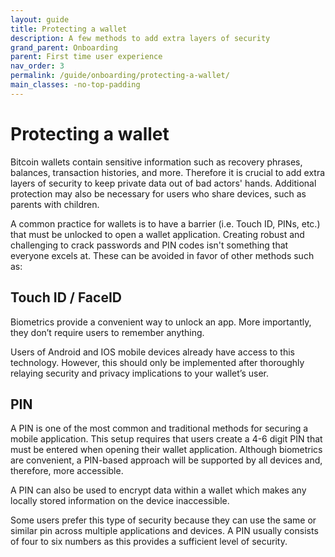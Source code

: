 ```yaml
---
layout: guide
title: Protecting a wallet
description: A few methods to add extra layers of security
grand_parent: Onboarding
parent: First time user experience
nav_order: 3
permalink: /guide/onboarding/protecting-a-wallet/
main_classes: -no-top-padding
---
```


# Protecting a wallet

Bitcoin wallets contain sensitive information such as recovery phrases, balances, transaction histories, and more. Therefore it is crucial to add extra layers of security to keep private data out of bad actors' hands. Additional protection may also be necessary for users who share devices, such as parents with children.

A common practice for wallets is to have a barrier (i.e. Touch ID, PINs, etc.) that must be unlocked to open a wallet application. Creating robust and challenging to crack passwords and PIN codes isn't something that everyone excels at. These can be avoided in favor of other methods such as:

## Touch ID / FaceID

Biometrics provide a convenient way to unlock an app. More importantly, they don’t require users to remember anything.

Users of Android and IOS mobile devices already have access to this technology. However, this should only be implemented after thoroughly relaying security and privacy implications to your wallet’s user.

## PIN

A PIN is one of the most common and traditional methods for securing a mobile application. This setup requires that users create a 4-6 digit PIN that must be entered when opening their wallet application. Although biometrics are convenient, a PIN-based approach will be supported by all devices and, therefore, more accessible.

A PIN can also be used to encrypt data within a wallet which makes any locally stored information on the device inaccessible.

Some users prefer this type of security because they can use the same or similar pin across multiple applications and devices. A PIN usually consists of four to six numbers as this provides a sufficient level of security.
